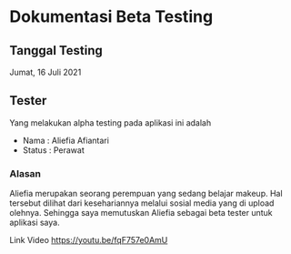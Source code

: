 # Dokumentasi Beta Testing 

## Tanggal Testing 
Jumat, 16 Juli 2021

## Tester 
Yang melakukan alpha testing pada aplikasi ini adalah 
- Nama : Aliefia Afiantari
- Status : Perawat 

### Alasan
Aliefia merupakan seorang perempuan yang sedang belajar makeup. Hal tersebut dilihat dari kesehariannya melalui sosial media yang di upload olehnya. Sehingga saya memutuskan Aliefia sebagai beta tester untuk aplikasi saya. 

Link Video 
https://youtu.be/fqF757e0AmU